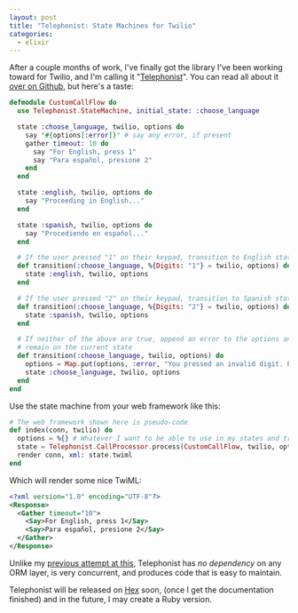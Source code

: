 ```yaml
---
layout: post
title: "Telephonist: State Machines for Twilio"
categories:
  - elixir
---
```


After a couple months of work, I've finally got the library I've been working
toward for Twilio, and I'm calling it "[Telephonist][telephonist]". You can read
all about it [over on Github][telephonist], but here's a taste:

<!-- more -->

```elixir
defmodule CustomCallFlow do
  use Telephonist.StateMachine, initial_state: :choose_language

  state :choose_language, twilio, options do
    say "#{options[:error]}" # say any error, if present
    gather timeout: 10 do
      say "For English, press 1"
      say "Para español, presione 2"
    end
  end

  state :english, twilio, options do
    say "Proceeding in English..."
  end

  state :spanish, twilio, options do
    say "Procediendo en español..."
  end

  # If the user pressed "1" on their keypad, transition to English state
  def transition(:choose_language, %{Digits: "1"} = twilio, options) do
    state :english, twilio, options
  end

  # If the user pressed "2" on their keypad, transition to Spanish state
  def transition(:choose_language, %{Digits: "2"} = twilio, options) do
    state :spanish, twilio, options
  end

  # If neither of the above are true, append an error to the options and
  # remain on the current state
  def transition(:choose_language, twilio, options) do
    options = Map.put(options, :error, "You pressed an invalid digit. Please try again.")
    state :choose_language, twilio, options
  end
end
```

Use the state machine from your web framework like this:

```elixir
# The web framework shown here is pseudo-code
def index(conn, twilio) do
  options = %{} # Whatever I want to be able to use in my states and transitions
  state = Telephonist.CallProcessor.process(CustomCallFlow, twilio, options)
  render conn, xml: state.twiml
end
```

Which will render some nice TwiML:

```xml
<?xml version="1.0" encoding="UTF-8"?>
<Response>
  <Gather timeout="10">
    <Say>For English, press 1</Say>
    <Say>Para español, presione 2</Say>
  </Gather>
</Response>
```

Unlike my [previous attempt at this][twiliomenu], Telephonist has _no 
dependency_ on any ORM layer, is very concurrent, and produces code that
is easy to maintain.

Telephonist will be released on [Hex][hex] soon, (once I get the documentation
finished) and in the future, I may create a Ruby version.

[telephonist]: https://github.com/danielberkompas/telephonist
[twiliomenu]: https://github.com/danielberkompas/twiliomenu
[hex]: http://hex.pm
